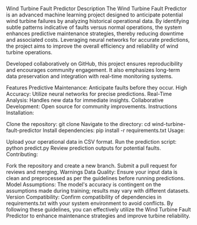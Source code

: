 Wind Turbine Fault Predictor
Description
The Wind Turbine Fault Predictor is an advanced machine learning project designed to anticipate potential wind turbine failures by analyzing historical operational data. By identifying subtle patterns indicative of faults versus normal operations, the system enhances predictive maintenance strategies, thereby reducing downtime and associated costs. Leveraging neural networks for accurate predictions, the project aims to improve the overall efficiency and reliability of wind turbine operations.

Developed collaboratively on GitHub, this project ensures reproducibility and encourages community engagement. It also emphasizes long-term data preservation and integration with real-time monitoring systems.

Features
Predictive Maintenance: Anticipate faults before they occur.
High Accuracy: Utilize neural networks for precise predictions.
Real-Time Analysis: Handles new data for immediate insights.
Collaborative Development: Open source for community improvements.
Instructions
Installation:

Clone the repository: git clone <repository-url>
Navigate to the directory: cd wind-turbine-fault-predictor
Install dependencies: pip install -r requirements.txt
Usage:

Upload your operational data in CSV format.
Run the prediction script: python predict.py
Review prediction outputs for potential faults.
Contributing:

Fork the repository and create a new branch.
Submit a pull request for reviews and merging.
Warnings
Data Quality: Ensure your input data is clean and preprocessed as per the guidelines before running predictions.
Model Assumptions: The model's accuracy is contingent on the assumptions made during training; results may vary with different datasets.
Version Compatibility: Confirm compatibility of dependencies in requirements.txt with your system environment to avoid conflicts.
By following these guidelines, you can effectively utilize the Wind Turbine Fault Predictor to enhance maintenance strategies and improve turbine reliability.
